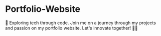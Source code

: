 # Portfolio-Website
👋 Exploring tech through code. Join me on a journey through my projects and passion on my portfolio website. Let's innovate together! 🚀🌟
